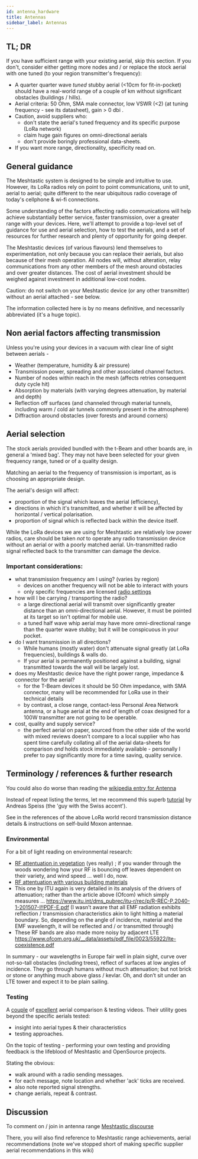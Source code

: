 ```yaml
---
id: antenna_hardware
title: Antennas
sidebar_label: Antennas
---
```

## TL; DR
If you have sufficient range with your existing aerial, skip this section.  If you don't, consider either getting more nodes and / or replace the stock aerial with one tuned (to your region transmitter's frequency): 

- A quarter quarter wave _tuned_ stubby aerial (<10cm for fit-in-pocket) should have a real-world range of a couple of km without significant obstacles (buildings / hills). 
- Aerial criteria: 50 Ohm, SMA male connector, low VSWR (<2) (at tuning frequency - see its datasheet), gain > 0 dbi .
- Caution, avoid suppliers who:
  - don't state the aerial's tuned frequency and its specific purpose (LoRa network)
  - claim huge gain figures on omni-directional aerials
  - don't provide boringly professional data-sheets. 
- If you want more range, directionality, specificity read on.

## General guidance

The Meshtastic system is designed to be simple and intuitive to use.  However, its LoRa radios rely on point to point communications, unit to unit, aerial to aerial; quite different to the near ubiquitous radio coverage of today's cellphone & wi-fi connections.

Some understanding of the factors affecting radio communications will help achieve substantially better service, faster transmission, over a greater range with your devices.  Here, we'll attempt to provide a top-level set of guidance for use and aerial selection, how to test the aerials, and a set of resources for further research and plenty of opportunity for going deeper.

The Meshtastic devices (of various flavours) lend themselves to experimentation, not only because you can replace their aerials, but also because of their mesh operation.  All nodes will, without alteration, relay communications from any other members of the mesh around obstacles and over greater distances.  The cost of aerial investment should be weighed against investment in additional low-cost nodes.

Caution: do not switch on your Meshtastic device (or any other transmitter) without an aerial attached - see below.

The information collected here is by no means definitive, and necessarily abbreviated (it's a huge topic).

## Non aerial factors affecting transmission
Unless you're using your devices in a vacuum with clear line of sight between aerials -
- Weather (temperature, humidity & air pressure)
- Transmission power, spreading and other associated channel factors.
- Number of nodes within reach in the mesh (affects retries consequent duty cycle hit)
- Absorption by materials (with varying degrees attenuation, by material and depth)
- Reflection off surfaces (and channeled through material tunnels, including warm / cold air tunnels commonly present in the atmosphere)
- Diffraction around obstacles (over forests and around corners)

## Aerial selection

The stock aerials provided bundled with the t-Beam and other boards are, in general a 'mixed bag'.  They may not have been selected for your given frequency range, tuned or of a quality design.

Matching an aerial to the frequency of transmission is important, as is choosing an appropriate design.

The aerial's design will affect:
- proportion of the signal which leaves the aerial (efficiency), 
- directions in which it's transmitted, and whether it will be affected by horizontal / vertical polarisation.
- proportion of signal which is reflected back within the device itself.

While the LoRa devices we are using for Meshtastic are relatively low power radios, care should be taken _not_ to operate any radio transmission device without an aerial or with a poorly matched aerial.  Un-transmitted radio signal reflected back to the transmitter can damage the device.

### Important considerations:
- what transmission frequency am I using? (varies by region)
  - devices on another frequency will not be able to interact with yours
  - only specific frequencies are licensed [radio settings](/developers/radio-settings)
- how will I be carrying / transporting the radio?
  - a large directional aerial will transmit over significantly greater distance than an omni-directional aerial.  However, it must be pointed at its target so isn't optimal for mobile use.
  - a tuned half wave whip aerial may have more omni-directional range than the quarter wave stubby; but it will be conspicuous in your pocket.
- do I want transmission in all directions?
  - While humans (mostly water) don't attenuate signal greatly (at LoRa frequencies), buildings & walls do.  
  - If your aerial is permanently positioned against a building, signal transmitted towards the wall will be largely lost.
- does my Meshtastic device have the right power range, impedance & connector for the aerial?
  - for the T-Beam devices it should be 50 Ohm impedance, with SMA connector, many will be recommended for LoRa use in their technical details
  - by contrast, a close range, contact-less Personal Area Network antenna, or a huge aerial at the end of length of coax designed for a 100W transmitter are not going to be operable.
- cost, quality and supply service?
  - the perfect aerial on paper, sourced from the other side of the world with mixed reviews doesn't compare to a local supplier who has spent time carefully collating all of the aerial data-sheets for comparison _and_ holds stock immediately available - personally I prefer to pay significantly more for a time saving, quality service.

## Terminology / references & further research

You could also do worse than reading the [wikipedia entry for Antenna](https://en.wikipedia.org/wiki/Antenna_(radio))

Instead of repeat listing the terms, let me recommend this superb [tutorial](https://www.youtube.com/watch?v=J3PBL9oLPX8) by Andreas Speiss (the 'guy with the Swiss accent').

See in the references of the above LoRa world record transmission distance details & instructions on self-build Moxon antennae.

### Environmental
For a bit of light reading on environmental research:

  -  [RF attentuation in vegetation](https://www.itu.int/dms_pubrec/itu-r/rec/p/R-REC-P.833-9-201609-I!!PDF-E.pdf) (yes really) ; if you wander through the woods wondering how your RF is bouncing off leaves dependent on their variety, and wind speed … well I do, now.
  -  [RF attentuation with various building materials](https://www.ofcom.org.uk/__data/assets/pdf_file/0016/84022/building_materials_and_propagation.pdf)
  -  This one by ITU again is very detailed in its analysis of the drivers of attenuation; rather than the article above (Ofcom) which simply measures … https://www.itu.int/dms_pubrec/itu-r/rec/p/R-REC-P.2040-1-201507-I!!PDF-E.pdf (I wasn’t aware that all EMF radiation exhibits reflection / transmission characteristics akin to light hitting a material boundary. So, depending on the angle of incidence, material and the EMF wavelength, it will be reflected and / or transmitted through)
  - These RF bands are also made more noisy by adjacent LTE https://www.ofcom.org.uk/__data/assets/pdf_file/0023/55922/lte-coexistence.pdf

In summary - our wavelengths in Europe fair well in plain sight, curve over not-so-tall obstacles (including trees), reflect of surfaces at low angles of incidence. They go through humans without much attenuation; but not brick or stone or anything much above glass / kevlar. Oh, and don’t sit under an LTE tower and expect it to be plain sailing.

### Testing
A [couple](https://medium.com/home-wireless/testing-lora-antennas-at-915mhz-6d6b41ac8f1d) of [excellent](https://medium.com/home-wireless/testing-and-reviewing-lora-antennas-5b37dfa594a3) aerial comparison & testing videos.  Their utility goes beyond the specific aerials tested:
- insight into aerial types & their characteristics
- testing approaches.

On the topic of testing - performing your own testing and providing feedback is the lifeblood of Meshtastic and OpenSource projects.  

Stating the obvious: 
- walk around with a radio sending messages.
- for each message, note location and whether 'ack' ticks are received.
- also note reported signal strengths.
- change aerials, repeat & contrast.

## Discussion
To comment on / join in antenna range [Meshtastic discourse](https://meshtastic.discourse.group/t/antenna-improved-range/227/35?u=sens8tion)

There, you will also find reference to Meshtastic range achievements, aerial recommendations (note we've stopped short of making specific supplier aerial recommendations in this wiki)
